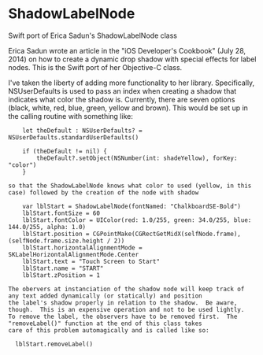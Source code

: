 # ShadowLabelNode
Swift port of Erica Sadun's ShadowLabelNode class

Erica Sadun wrote an article in the "iOS Developer's Cookbook" (July 28, 2014) on how to create a dynamic drop shadow with
special effects for label nodes.  This is the Swift port of her Objective-C class.

I've taken the liberty of adding more functionality to her library.  Specifically, NSUserDefaults is used to pass an index when
creating a shadow that indicates what color the shadow is.  Currently, there are seven options (black, white, red, blue, green,
yellow and brown).  This would be set up in the calling routine with something like:

        let theDefault : NSUserDefaults? = NSUserDefaults.standardUserDefaults()
        
        if (theDefault != nil) {
            theDefault?.setObject(NSNumber(int: shadeYellow), forKey: "color")
        }
          
    so that the ShadowLabelNode knows what color to used (yellow, in this case) followed by the creation of the node with shadow
    
        var lblStart = ShadowLabelNode(fontNamed: "ChalkboardSE-Bold")
        lblStart.fontSize = 60
        lblStart.fontColor = UIColor(red: 1.0/255, green: 34.0/255, blue: 144.0/255, alpha: 1.0)
        lblStart.position = CGPointMake(CGRectGetMidX(selfNode.frame), (selfNode.frame.size.height / 2))
        lblStart.horizontalAlignmentMode = SKLabelHorizontalAlignmentMode.Center
        lblStart.text = "Touch Screen to Start"
        lblStart.name = "START"
        lblStart.zPosition = 1
        
    The obervers at instanciation of the shadow node will keep track of any text added dynamically (or statically) and position
    the label's shadow properly in relation to the shadow.  Be aware, though.  This is an expensive operation and not to be used lightly.
    To remove the label, the observers have to be removed first.  The "removeLabel()" function at the end of this class takes
    care of this problem automagically and is called like so:
    
      lblStart.removeLabel()
